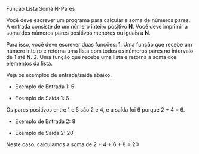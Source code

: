 Função Lista Soma N-Pares

Você deve escrever um programa para calcular a soma de números pares.
A entrada consiste de um número inteiro positivo **N**.
Você deve imprimir a soma dos números pares positivos menores ou iguais a **N**.

Para isso, você deve escrever duas funções:
    1. Uma função que recebe um número inteiro e retorna uma lista com todos os números pares no intervalo de 1 até **N**.
    2. Uma função que recebe uma lista e retorna a soma dos elementos da lista.


Veja os exemplos de entrada/saída abaixo.

- Exemplo de Entrada 1:
5

- Exemplo de Saída 1:
6

Os pares positivos entre 1 e 5 são 2 e 4, e a saída foi 6 porque 2 + 4 = 6.



- Exemplo de Entrada 2:
8

- Exemplo de Saída 2:
20

Neste caso, calculamos a soma de 2 + 4 + 6 + 8 = 20
